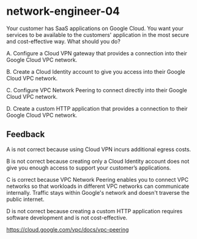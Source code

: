 # network-engineer-04

Your customer has SaaS applications on Google Cloud. You want your services to be available to the customers' application in the most secure and cost-effective way. What should you do?

A. Configure a Cloud VPN gateway that provides a connection into their Google Cloud VPC network.

B. Create a Cloud Identity account to give you access into their Google Cloud VPC network.

C. Configure VPC Network Peering to connect directly into their Google Cloud VPC network.

D. Create a custom HTTP application that provides a connection to their Google Cloud VPC network.

## Feedback

A is not correct because using Cloud VPN incurs additional egress costs.

B is not correct because creating only a Cloud Identity account does not give you enough access to support your customer’s applications.

C is correct because VPC Network Peering enables you to connect VPC networks so that workloads in different VPC networks can communicate internally. Traffic stays within Google's network and doesn't traverse the public internet.

D is not correct because creating a custom HTTP application requires software development and is not cost-effective.


https://cloud.google.com/vpc/docs/vpc-peering